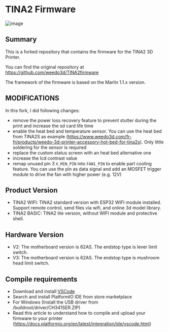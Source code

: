 # TINA2 Firmware

![image](http://www.weedo.ltd/wp-content/uploads/2019/11/TINA2.jpg)

## Summary

This is a forked repository that contains the firmware for the TINA2 3D Printer.

You can find the original repository at https://github.com/weedo3d/TINA2firmware

The framework of the firmware is based on the Marlin 1.1.x version.

## MODIFICATIONS

In this fork, I did following changes:

- remove the power loss recovery feature to prevent stutter during the print and increase the sd card life time
- enable the heat bed and temperature sensor. You can use the heat bed from TINA2S as example (https://www.weedo3d.com/fr-fr/products/weedo-3d-printer-accessory-hot-bed-for-tina2s). Only little soldering for the sensor is required
- replace the custom status screen with an heat bed alternative one
- increase the lcd contrast value
- remap unused pin 3 ```X_MIN_PIN``` into ```FAN1_PIN``` to enable part cooling feature. You can use the pin as data signal and add an MOSFET trigger module to drive the fan with higher power (e.g. 12V)

## Product Version

- TINA2 WIFI: TINA2 standard version with ESP32 WIFI module installed. Support remote control, send files via wifi, and online 3d model library.
- TINA2 BASIC: TINA2 lite version, without WIFI module and protective shell.

## Hardware Version

- V2: The motherboard version is 62AS. The endstop type is lever limit switch.
- V3: The motherboard version is 62AS. The endstop type is mushroom head limit switch.

## Compile requirements

- Download and install [VSCode](https://code.visualstudio.com/)
- Search and install PlatformIO IDE from store marketplace
- For Windows (Install the USB driver from /buildroot/driver/CH341SER.ZIP)
- Read this article to understand how to compile and upload your firmware to your printer (https://docs.platformio.org/en/latest/integration/ide/vscode.html)
